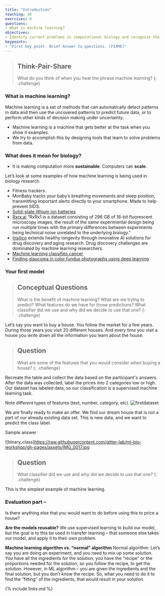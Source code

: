 ```yaml
---
title: "Introduction"
teaching: 30
exercises: 0
questions:
- What is machine learning?
objectives:
- Identify current problems in computational biology and recognize the benefits of machine learning techniques.
keypoints:
- "First key point. Brief Answer to questions. (FIXME)"
---
```


> ## Think-Pair-Share
> What do you think of when you hear the phrase machine learning?
{: .challenge}


### What is machine learning?

Machine learning is a set of methods that can automatically detect patterns in data and then use the uncovered patterns to predict future data, or to perform other kinds of decision making under uncertainty. 

* Machine learning is a machine that gets better at the task when you show it examples. 
* We try to accomplish this by designing tools that learn to solve problems from data. 


### What does it mean for biology? 
- It is making computation more **sustainable**. Computers can **scale**. 

Let’s look at some examples of how machine learning is being used in biology research.
* Fitness trackers.
* MonBaby tracks your baby’s breathing movements and sleep position, transmitting important alerts directly to your smartphone. Made to help prevent SIDS.
* [Solid-state lithium ion batteries](https://tomkat.stanford.edu/research/designing-better-battery-machine-learning)  
* [Rxrx.ai](https://www.rxrx.ai/) “RxRx1 is a dataset consisting of 296 GB of 16-bit fluorescent microscopy images, the result of the same experimental design being run multiple times with the primary differences between experiments being technical noise unrelated to the underlying biology." 
* [Insilico](https://insilico.com/#rec41711523) extends healthy longevity through innovative AI solutions for drug discovery and aging research. Drug discovery challenges are dominated by machine learning researchers. 
* [Machine learning classifies cancer](https://www.nature.com/articles/d41586-018-02881-7)
* [Finding glaucoma in color fundus photographs using deep learning](https://jamanetwork-com.ezproxy.library.wisc.edu/journals/jamaophthalmology/fullarticle/2749327?resultClick=1)


### Your first model

> ## Conceptual Questions
>
> What is the benefit of machine learning?
> What are we trying to predict? 
> What features do we have for those predictions?
> What classifier did we use and why did we decide to use that one?
{: .challenge}

Let’s say you want to buy a house. You follow the market for a few years. During those years you visit 20 different houses. And every time you visit a house you write down all the information you learn about the house. 

> ## Question
>
> What are some of the features that you would consider when buying a house?
{: .challenge}

Recreate the table and collect the data based on the participant's answers. After the data was collected, label the prices into 2 categories low or high. Our dataset has labeled data, so our classification is a supervised machine learning task. 

Note different types of features (text, number, category, etc). 
![firstdataset](https://raw.githubusercontent.com/gitter-lab/ml-bio-workshop/gh-pages/assets/IMG_0016.jpg)

We are finally ready to make an offer. We find our dream house that is not a part of our already existing data set. This is new data, and we want to predict the class label. 

Sample answer

![binary_class]https://raw.githubusercontent.com/gitter-lab/ml-bio-workshop/gh-pages/assets/IMG_0017.jpg

> ## Question
>
> What classifier did we use and why did we decide to use that one?
{: .challenge}

This is the simplest example of machine learning.


### Evaluation part – 

Is there anything else that you would want to do before using this to price a house?


**Are the models reusable?**
We use supervised learning to build our model, but the goal is to this be used in transfer learning – that someone else takes our model, and apply it to their own problem.

**Machine learning algorithm vs. “normal” algorithm**
Normal algorithm:
Let’s say you are doing an experiment, and you need to mix up some solution. You have all the ingredients for the solution, you have the “recipe” or the proportions needed for the solution, so you follow the recipe, to get the solution. 
However, in ML algorithm – you are given the ingredients and the final solution, but you don’t know the recipe. So, what you need to do it to find the “fitting” of the ingredients, that would result in your solution. 


{% include links.md %}

